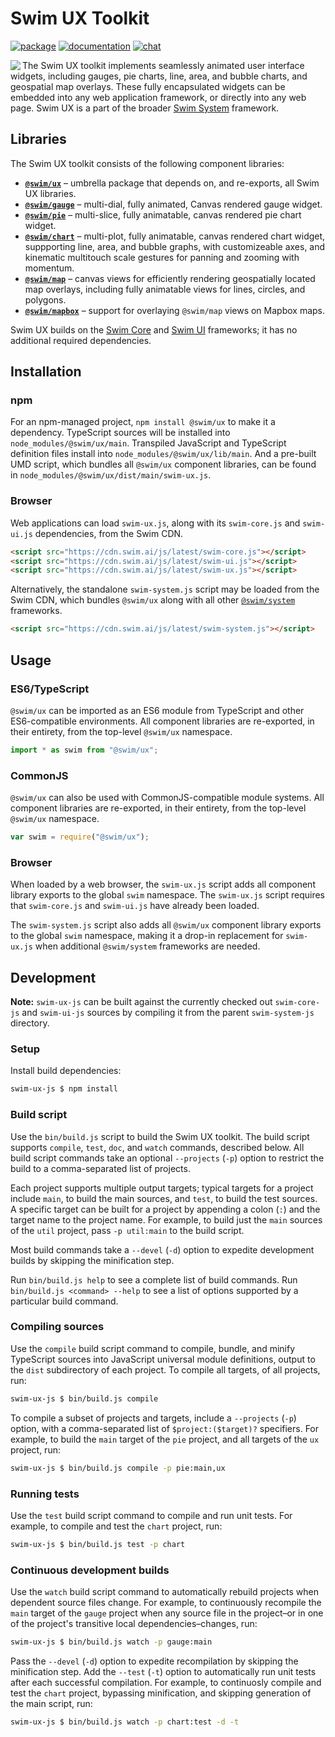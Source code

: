 # Swim UX Toolkit

[![package](https://img.shields.io/npm/v/@swim/ux.svg)](https://www.npmjs.com/package/@swim/ux)
[![documentation](https://img.shields.io/badge/doc-TypeDoc-blue.svg)](http://docs.swim.ai/js/latest/modules/_swim_ux.html)
[![chat](https://img.shields.io/badge/chat-Gitter-green.svg)](https://gitter.im/swimos/community)

<a href="https://developer.swim.ai"><img src="https://cdn.swim.ai/images/marlin-blue.svg" align="left"></a>

The Swim UX toolkit implements seamlessly animated user interface widgets,
including gauges, pie charts, line, area, and bubble charts, and geospatial
map overlays.  These fully encapsulated widgets can be embedded into any web
application framework, or directly into any web page.  Swim UX is a part of the
broader [Swim System](https://www.npmjs.com/package/@swim/system) framework.

## Libraries

The Swim UX toolkit consists of the following component libraries:

- [**`@swim/ux`**](@swim/ux) –
  umbrella package that depends on, and re-exports, all Swim UX libraries.
- [**`@swim/gauge`**](@swim/gauge) –
  multi-dial, fully animated, Canvas rendered gauge widget.
- [**`@swim/pie`**](@swim/pie) –
  multi-slice, fully animatable, canvas rendered pie chart widget.
- [**`@swim/chart`**](@swim/chart) –
  multi-plot, fully animatable, canvas rendered chart widget, suppporting line,
  area, and bubble graphs, with customizeable axes, and kinematic multitouch
  scale gestures for panning and zooming with momentum.
- [**`@swim/map`**](@swim/map) –
  canvas views for efficiently rendering geospatially located map overlays,
  including fully animatable views for lines, circles, and polygons.
- [**`@swim/mapbox`**](@swim/mapbox) –
  support for overlaying `@swim/map` views on Mapbox maps.

Swim UX builds on the [Swim Core](https://www.npmjs.com/package/@swim/core) and
[Swim UI](https://www.npmjs.com/package/@swim/core) frameworks; it has no
additional required dependencies.

## Installation

### npm

For an npm-managed project, `npm install @swim/ux` to make it a dependency.
TypeScript sources will be installed into `node_modules/@swim/ux/main`.
Transpiled JavaScript and TypeScript definition files install into
`node_modules/@swim/ux/lib/main`.  And a pre-built UMD script, which
bundles all `@swim/ux` component libraries, can be found in
`node_modules/@swim/ux/dist/main/swim-ux.js`.

### Browser

Web applications can load `swim-ux.js`, along with its `swim-core.js` and
`swim-ui.js` dependencies, from the Swim CDN.

```html
<script src="https://cdn.swim.ai/js/latest/swim-core.js"></script>
<script src="https://cdn.swim.ai/js/latest/swim-ui.js"></script>
<script src="https://cdn.swim.ai/js/latest/swim-ux.js"></script>
```

Alternatively, the standalone `swim-system.js` script may be loaded
from the Swim CDN, which bundles `@swim/ux` along with all other
[`@swim/system`](https://www.npmjs.com/package/@swim/system) frameworks.

```html
<script src="https://cdn.swim.ai/js/latest/swim-system.js"></script>
```

## Usage

### ES6/TypeScript

`@swim/ux` can be imported as an ES6 module from TypeScript and other
ES6-compatible environments.  All component libraries are re-exported,
in their entirety, from the top-level `@swim/ux` namespace.

```typescript
import * as swim from "@swim/ux";
```

### CommonJS

`@swim/ux` can also be used with CommonJS-compatible module systems.
All component libraries are re-exported, in their entirety, from the
top-level `@swim/ux` namespace.

```javascript
var swim = require("@swim/ux");
```

### Browser

When loaded by a web browser, the `swim-ux.js` script adds all component
library exports to the global `swim` namespace.  The `swim-ux.js` script
requires that `swim-core.js` and `swim-ui.js` have already been loaded.

The `swim-system.js` script also adds all `@swim/ux` component library
exports to the global `swim` namespace, making it a drop-in replacement
for `swim-ux.js` when additional `@swim/system` frameworks are needed.

## Development

**Note:**
`swim-ux-js` can be built against the currently checked out `swim-core-js` and
`swim-ui-js` sources by compiling it from the parent `swim-system-js` directory.

### Setup

Install build dependencies:

```sh
swim-ux-js $ npm install
```

### Build script

Use the `bin/build.js` script to build the Swim UX toolkit.  The build script
supports `compile`, `test`, `doc`, and `watch` commands, described below.
All build script commands take an optional `--projects` (`-p`) option to
restrict the build to a comma-separated list of projects.

Each project supports multiple output targets; typical targets for a project
include `main`, to build the main sources, and `test`, to build the test
sources.  A specific target can be built for a project by appending a colon
(`:`) and the target name to the project name.  For example, to build just the
`main` sources of the `util` project, pass `-p util:main` to the build script.

Most build commands take a `--devel` (`-d`) option to expedite development
builds by skipping the minification step.

Run `bin/build.js help` to see a complete list of build commands.  Run
`bin/build.js <command> --help` to see a list of options supported by a
particular build command.

### Compiling sources

Use the `compile` build script command to compile, bundle, and minify
TypeScript sources into JavaScript universal module definitions, output
to the `dist` subdirectory of each project.  To compile all targets,
of all projects, run:

```sh
swim-ux-js $ bin/build.js compile
```

To compile a subset of projects and targets, include a `--projects` (`-p`)
option, with a comma-separated list of `$project:($target)?` specifiers.
For example, to build the `main` target of the `pie` project, and all
targets of the `ux` project, run:

```sh
swim-ux-js $ bin/build.js compile -p pie:main,ux
```

### Running tests

Use the `test` build script command to compile and run unit tests.
For example, to compile and test the `chart` project, run:

```sh
swim-ux-js $ bin/build.js test -p chart
```

### Continuous development builds

Use the `watch` build script command to automatically rebuild projects when
dependent source files change.  For example, to continuously recompile the
`main` target of the `gauge` project when any source file in the project–or
in one of the project's transitive local dependencies–changes, run:

```sh
swim-ux-js $ bin/build.js watch -p gauge:main
```

Pass the `--devel` (`-d`) option to expedite recompilation by skipping the
minification step.  Add the `--test` (`-t`) option to automatically run unit
tests after each successful compilation.  For example, to continuosly compile
and test the `chart` project, bypassing minification, and skipping generation
of the main script, run:

```sh
swim-ux-js $ bin/build.js watch -p chart:test -d -t
```
